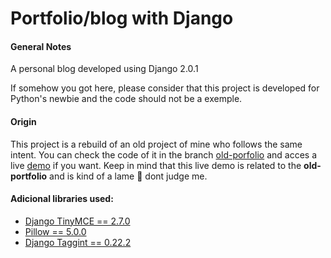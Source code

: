 # Portfolio/blog with Django
#### General Notes

A personal blog developed using Django 2.0.1

If somehow you got here, please consider that this project is developed for Python's newbie and the code should not be a exemple.

#### Origin

This project is a rebuild of an old project of mine who follows the same intent. You can check the code of it in the branch [old-porfolio](https://github.com/Perkles/portfolio-django/tree/old-portfolio) and acces a live [demo](http://otaviocha.pythonanywhere.com/) if you want. Keep in mind that this live demo is related to the **old-portfolio** and is kind of a lame :poop: dont judge me.

#### Adicional libraries used:
- [Django TinyMCE == 2.7.0](https://django-tinymce.readthedocs.io/en/latest/)
- [Pillow == 5.0.0](https://pillow.readthedocs.io/en/latest/)
- [Django Taggint == 0.22.2](https://django-taggit.readthedocs.io/en/latest/)
